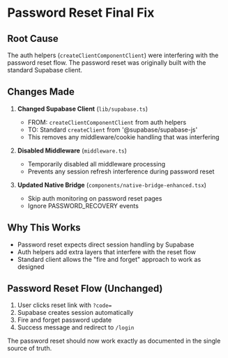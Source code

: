 # Password Reset Final Fix

## Root Cause
The auth helpers (`createClientComponentClient`) were interfering with the password reset flow. The password reset was originally built with the standard Supabase client.

## Changes Made

1. **Changed Supabase Client** (`lib/supabase.ts`)
   - FROM: `createClientComponentClient` from auth helpers
   - TO: Standard `createClient` from '@supabase/supabase-js'
   - This removes any middleware/cookie handling that was interfering

2. **Disabled Middleware** (`middleware.ts`)
   - Temporarily disabled all middleware processing
   - Prevents any session refresh interference during password reset

3. **Updated Native Bridge** (`components/native-bridge-enhanced.tsx`)
   - Skip auth monitoring on password reset pages
   - Ignore PASSWORD_RECOVERY events

## Why This Works
- Password reset expects direct session handling by Supabase
- Auth helpers add extra layers that interfere with the reset flow
- Standard client allows the "fire and forget" approach to work as designed

## Password Reset Flow (Unchanged)
1. User clicks reset link with `?code=`
2. Supabase creates session automatically
3. Fire and forget password update
4. Success message and redirect to `/login`

The password reset should now work exactly as documented in the single source of truth.
